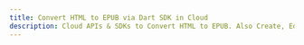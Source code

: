 ---title: Convert HTML to EPUB via Dart SDK in Clouddescription: Cloud APIs & SDKs to Convert HTML to EPUB. Also Create, Edit & Render Microsoft Word & OpenOffice documents in the Cloud.---